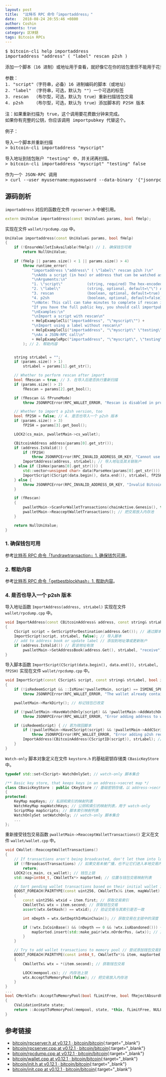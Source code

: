 ```yaml
---
layout: post
title:  "比特币 RPC 命令「importaddress」"
date:   2018-08-24 20:55:46 +0800
author: Coshin
comments: true
category: 区块链
tags: Bitcoin RPCs
---
```

<pre>
$ bitcoin-cli help importaddress
importaddress "address" ( "label" rescan p2sh )

添加一个脚本（16 进制）或地址用于查看，就好像它在你的钱包里但不能用于花费。

参数：
1. "script"（字符串，必备）16 进制编码的脚本（或地址）
2. "label" （字符串，可选，默认为 ""）一个可选的标签
3. rescan  （布尔型，可选，默认为 true）重新扫描钱包交易
4. p2sh    （布尔型，可选，默认为 true）添加脚本的 P2SH 版本

注：如果重新扫描为 true，这个调用要花费数分钟来完成。
如果你有完整的公钥，你应该调用 importpubkey 代替这个。

例子：

导入一个脚本并重新扫描
> bitcoin-cli importaddress "myscript"

导入地址到钱包账户 "testing" 中，并关闭再扫描。
> bitcoin-cli importaddress "myscript" "testing" false

作为一个 JSON-RPC 调用
> curl --user myusername:mypassword --data-binary '{"jsonrpc": "1.0", "id":"curltest", "method": "importaddress", "params": ["myscript", "testing", false] }' -H 'content-type: text/plain;' http://127.0.0.1:8332/
</pre>

## 源码剖析

`importaddress` 对应的函数在文件 `rpcserver.h` 中被引用。

```cpp
extern UniValue importaddress(const UniValue& params, bool fHelp);
```

实现在文件 `wallet/rpcdump.cpp` 中。

```cpp
UniValue importaddress(const UniValue& params, bool fHelp)
{
    if (!EnsureWalletIsAvailable(fHelp)) // 1. 确保钱包可用
        return NullUniValue;
    
    if (fHelp || params.size() < 1 || params.size() > 4)
        throw runtime_error(
            "importaddress \"address\" ( \"label\" rescan p2sh )\n"
            "\nAdds a script (in hex) or address that can be watched as if it were in your wallet but cannot be used to spend.\n"
            "\nArguments:\n"
            "1. \"script\"           (string, required) The hex-encoded script (or address)\n"
            "2. \"label\"            (string, optional, default=\"\") An optional label\n"
            "3. rescan               (boolean, optional, default=true) Rescan the wallet for transactions\n"
            "4. p2sh                 (boolean, optional, default=false) Add the P2SH version of the script as well\n"
            "\nNote: This call can take minutes to complete if rescan is true.\n"
            "If you have the full public key, you should call importpublickey instead of this.\n"
            "\nExamples:\n"
            "\nImport a script with rescan\n"
            + HelpExampleCli("importaddress", "\"myscript\"") +
            "\nImport using a label without rescan\n"
            + HelpExampleCli("importaddress", "\"myscript\" \"testing\" false") +
            "\nAs a JSON-RPC call\n"
            + HelpExampleRpc("importaddress", "\"myscript\", \"testing\", false")
        ); // 2. 帮助内容


    string strLabel = "";
    if (params.size() > 1)
        strLabel = params[1].get_str();

    // Whether to perform rescan after import
    bool fRescan = true; // 3. 在导入后是否执行重新扫描
    if (params.size() > 2)
        fRescan = params[2].get_bool();

    if (fRescan && fPruneMode)
        throw JSONRPCError(RPC_WALLET_ERROR, "Rescan is disabled in pruned mode");

    // Whether to import a p2sh version, too
    bool fP2SH = false; // 4. 是否也导入一个 p2sh 版本
    if (params.size() > 3)
        fP2SH = params[3].get_bool();

    LOCK2(cs_main, pwalletMain->cs_wallet);

    CBitcoinAddress address(params[0].get_str());
    if (address.IsValid()) {
        if (fP2SH)
            throw JSONRPCError(RPC_INVALID_ADDRESS_OR_KEY, "Cannot use the p2sh flag with an address - use a script instead");
        ImportAddress(address, strLabel); // 导入地址及其关联账户
    } else if (IsHex(params[0].get_str())) {
        std::vector<unsigned char> data(ParseHex(params[0].get_str()));
        ImportScript(CScript(data.begin(), data.end()), strLabel, fP2SH); // 导入脚本
    } else {
        throw JSONRPCError(RPC_INVALID_ADDRESS_OR_KEY, "Invalid Bitcoin address or script");
    }

    if (fRescan)
    {
        pwalletMain->ScanForWalletTransactions(chainActive.Genesis(), true); // 重新扫描钱包交易
        pwalletMain->ReacceptWalletTransactions(); // 把交易放入内存池
    }

    return NullUniValue;
}
```

### 1. 确保钱包可用

参考[比特币 RPC 命令「fundrawtransaction」1. 确保钱包可用](/blog/2018/07/bitcoin-rpc-fundrawtransaction.html#1-确保钱包可用)。

### 2. 帮助内容

参考[比特币 RPC 命令「getbestblockhash」1. 帮助内容](/blog/2018/05/bitcoin-rpc-getbestblockhash.html#1-帮助内容)。

### 4. 是否也导入一个 p2sh 版本

导入地址函数 `ImportAddress(address, strLabel)` 实现在文件 `wallet/rpcdump.cpp` 中。

```cpp
void ImportAddress(const CBitcoinAddress& address, const string& strLabel)
{
    CScript script = GetScriptForDestination(address.Get()); // 通过脚本索引获取脚本
    ImportScript(script, strLabel, false); // 导入脚本
    // add to address book or update label // 添加到地址簿或更新账户
    if (address.IsValid()) // 若该地址有效
        pwalletMain->SetAddressBook(address.Get(), strLabel, "receive"); // 添加地址及关联账户、用途到地址簿
}
```

导入脚本函数 `ImportScript(CScript(data.begin(), data.end()), strLabel, fP2SH)` 实现在文件 `wallet/rpcdump.cpp` 中。

```cpp
void ImportScript(const CScript& script, const string& strLabel, bool isRedeemScript) // 导入脚本
{
    if (!isRedeemScript && ::IsMine(*pwalletMain, script) == ISMINE_SPENDABLE) // P2SH 类型 且 是自己的脚本
        throw JSONRPCError(RPC_WALLET_ERROR, "The wallet already contains the private key for this address or script");

    pwalletMain->MarkDirty(); // 标记钱包已改变

    if (!pwalletMain->HaveWatchOnly(script) && !pwalletMain->AddWatchOnly(script)) // 若 watch-only 集合中没有指定脚本，则添加该脚本到 watch-only 脚本集合
        throw JSONRPCError(RPC_WALLET_ERROR, "Error adding address to wallet");

    if (isRedeemScript) { // 若为赎回脚本
        if (!pwalletMain->HaveCScript(script) && !pwalletMain->AddCScript(script))
            throw JSONRPCError(RPC_WALLET_ERROR, "Error adding p2sh redeemScript to wallet");
        ImportAddress(CBitcoinAddress(CScriptID(script)), strLabel); // 导入地址及关联账户
    }
}
```

`Watch-only` 脚本对象定义在文件 `keystore.h` 的基础密钥存储类 `CBasicKeyStore` 中。

```cpp
typedef std::set<CScript> WatchOnlySet; // watch-only 脚本集合

/** Basic key store, that keeps keys in an address->secret map */
class CBasicKeyStore : public CKeyStore // 基础密钥存储，以 address->secret 映射维持私钥
{
protected:
    KeyMap mapKeys; // 私钥和索引的映射列表
    WatchKeyMap mapWatchKeys; // 公钥和索引的映射列表，用于 watch-only
    ScriptMap mapScripts; // 脚本索引映射列表
    WatchOnlySet setWatchOnly; // watch-only 脚本集合
    ...
};
```

重新接受钱包交易函数 `pwalletMain->ReacceptWalletTransactions()` 定义在文件 `wallet/wallet.cpp` 中。

```cpp
void CWallet::ReacceptWalletTransactions()
{
    // If transactions aren't being broadcasted, don't let them into local mempool either
    if (!fBroadcastTransactions) // 如果交易未被广播，也不让它们进入本地交易内存池
        return;
    LOCK2(cs_main, cs_wallet); // 钱包上锁
    std::map<int64_t, CWalletTx*> mapSorted; // 位置与钱包交易映射列表

    // Sort pending wallet transactions based on their initial wallet insertion order // 基于它们初始的钱包交易顺序来排序挂起的钱包交易
    BOOST_FOREACH(PAIRTYPE(const uint256, CWalletTx)& item, mapWallet) // 遍历钱包交易映射列表
    {
        const uint256& wtxid = item.first; // 获取交易索引
        CWalletTx& wtx = item.second; // 获取钱包交易
        assert(wtx.GetHash() == wtxid); // 验证交易与其索引是否一致

        int nDepth = wtx.GetDepthInMainChain(); // 获取交易在主链中的深度

        if (!wtx.IsCoinBase() && (nDepth == 0 && !wtx.isAbandoned())) { // 该交易不能是 coinbase 且 该交易深度为 0（表示该交易还未被接受）且该交易未被抛弃
            mapSorted.insert(std::make_pair(wtx.nOrderPos, &wtx)); // 加入临时映射列表
        }
    }

    // Try to add wallet transactions to memory pool // 尝试添加钱包交易到内存池
    BOOST_FOREACH(PAIRTYPE(const int64_t, CWalletTx*)& item, mapSorted) // 遍历该列表
    {
        CWalletTx& wtx = *(item.second); // 获取钱包交易

        LOCK(mempool.cs); // 内存池上锁
        wtx.AcceptToMemoryPool(false); // 把交易放入内存池
    }
}
...
bool CMerkleTx::AcceptToMemoryPool(bool fLimitFree, bool fRejectAbsurdFee)
{
    CValidationState state;
    return ::AcceptToMemoryPool(mempool, state, *this, fLimitFree, NULL, false, fRejectAbsurdFee); // 添加交易到内存池
}
```

## 参考链接

* [bitcoin/rpcserver.h at v0.12.1 · bitcoin/bitcoin](https://github.com/bitcoin/bitcoin/blob/v0.12.1/src/rpcserver.h){:target="_blank"}
* [bitcoin/rpcserver.cpp at v0.12.1 · bitcoin/bitcoin](https://github.com/bitcoin/bitcoin/blob/v0.12.1/src/rpcserver.cpp){:target="_blank"}
* [bitcoin/rpcdump.cpp at v0.12.1 · bitcoin/bitcoin](https://github.com/bitcoin/bitcoin/blob/v0.12.1/src/wallet/rpcdump.cpp){:target="_blank"}
* [bitcoin/wallet.cpp at v0.12.1 · bitcoin/bitcoin](https://github.com/bitcoin/bitcoin/blob/v0.12.1/src/wallet/wallet.cpp){:target="_blank"}
* [bitcoin/init.h at v0.12.1 · bitcoin/bitcoin](https://github.com/bitcoin/bitcoin/blob/v0.12.1/src/init.h){:target="_blank"}
* [bitcoin/init.cpp at v0.12.1 · bitcoin/bitcoin](https://github.com/bitcoin/bitcoin/blob/v0.12.1/src/init.cpp){:target="_blank"}
